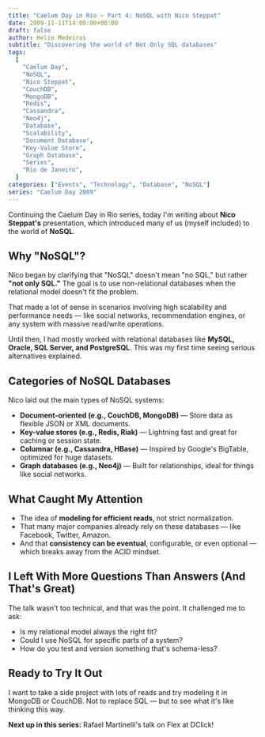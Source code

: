 ```yaml
---
title: "Caelum Day in Rio – Part 4: NoSQL with Nico Steppat"
date: 2009-11-11T14:00:00+00:00
draft: false
author: Helio Medeiros
subtitle: "Discovering the world of Not Only SQL databases"
tags:
  [
    "Caelum Day",
    "NoSQL",
    "Nico Steppat",
    "CouchDB",
    "MongoDB",
    "Redis",
    "Cassandra",
    "Neo4j",
    "Database",
    "Scalability",
    "Document Database",
    "Key-Value Store",
    "Graph Database",
    "Series",
    "Rio de Janeiro",
  ]
categories: ["Events", "Technology", "Database", "NoSQL"]
series: "Caelum Day 2009"
---
```


Continuing the Caelum Day in Rio series, today I'm writing about **Nico Steppat's** presentation, which introduced many of us (myself included) to the world of **NoSQL**.

## Why "NoSQL"?

Nico began by clarifying that "NoSQL" doesn't mean "no SQL," but rather **"not only SQL."** The goal is to use non-relational databases when the relational model doesn't fit the problem.

That made a lot of sense in scenarios involving high scalability and performance needs — like social networks, recommendation engines, or any system with massive read/write operations.

Until then, I had mostly worked with relational databases like **MySQL, Oracle, SQL Server, and PostgreSQL**. This was my first time seeing serious alternatives explained.

## Categories of NoSQL Databases

Nico laid out the main types of NoSQL systems:

- **Document-oriented (e.g., CouchDB, MongoDB)** — Store data as flexible JSON or XML documents.
- **Key-value stores (e.g., Redis, Riak)** — Lightning fast and great for caching or session state.
- **Columnar (e.g., Cassandra, HBase)** — Inspired by Google's BigTable, optimized for huge datasets.
- **Graph databases (e.g., Neo4j)** — Built for relationships, ideal for things like social networks.

## What Caught My Attention

- The idea of **modeling for efficient reads**, not strict normalization.
- That many major companies already rely on these databases — like Facebook, Twitter, Amazon.
- And that **consistency can be eventual**, configurable, or even optional — which breaks away from the ACID mindset.

## I Left With More Questions Than Answers (And That's Great)

The talk wasn't too technical, and that was the point. It challenged me to ask:

- Is my relational model always the right fit?
- Could I use NoSQL for specific parts of a system?
- How do you test and version something that's schema-less?

## Ready to Try It Out

I want to take a side project with lots of reads and try modeling it in MongoDB or CouchDB. Not to replace SQL — but to see what it's like thinking this way.

**Next up in this series:** Rafael Martinelli's talk on Flex at DClick!
